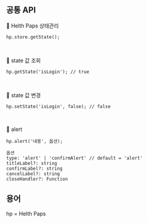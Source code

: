 ## 공통 API
📌 Helth Paps 상태관리
```
hp.store.getState();
```

<br/>

📌 state 값 조회
```
hp.getState('isLogin'); // true
```

<br/>

📌 state 값 변경
```
hp.setState('isLogin', false); // false
```

<br/>

📌 alert 
```
hp.alert('내용', 옵션);
```

```
옵션
type: 'alert' | 'confirmAlert' // default = 'alert'
titleLabel?: string
confirmLabel?: string
cancelLabel?: string
closeHandler?: Function
```

## 용어
hp = Helth Paps

